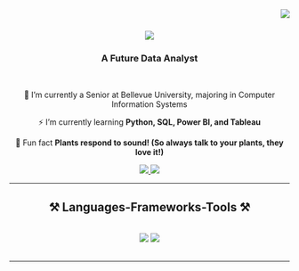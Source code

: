 <img align="right" src="https://visitor-badge.laobi.icu/badge?page_id=tblofton.tblofton" />

<h1 align="center">
    <img src="https://readme-typing-svg.herokuapp.com/?font=Righteous&size=35&center=true&vCenter=true&width=500&height=70&duration=5000&lines=Hello!+👋;+I'm+Tivona+Brown!;" />
</h1>

<h3 align="center">A Future Data Analyst</h3>

<br/>
<div align="center">
 
 🔭 I’m currently a Senior at Bellevue University, majoring in Computer Information Systems
 
⚡ I’m currently learning **Python, SQL, Power BI, and Tableau**

🌱 Fun fact **Plants respond to sound! (So always talk to your plants, they love it!)**

 </div>

<div align="center"> 
  <a href="mailto:tblofton731@gmail.com">
    <img src="https://img.shields.io/badge/Gmail-333333?style=for-the-badge&logo=gmail&logoColor=red" />
  </a>
   <a href="https://tblofton.github.io" target="_blank">
     <img src="https://img.shields.io/badge/Portfolio-FF5722?style=for-the-badge&logo=todoist&logoColor=white" target="_blank" /> <!-- sqlite, safari, google-chrome are other good icon options -->
  </a>
</div>

 <hr/>
 
<h2 align="center">⚒️ Languages-Frameworks-Tools ⚒️</h2>
<br/>
<div align="center">
    <img src="https://skillicons.dev/icons?i=azure,css,vscode,github,r" />
    <img src="https://skillicons.dev/icons?i=python,html,javascript,mysql,replit" /><br>
</div>

<br/>

<hr/>

<br/>

 
